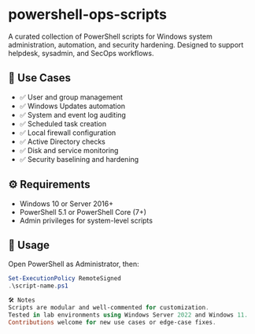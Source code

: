 # powershell-ops-scripts

A curated collection of PowerShell scripts for Windows system administration, automation, and security hardening. Designed to support helpdesk, sysadmin, and SecOps workflows.

## 🔧 Use Cases

- ✅ User and group management
- ✅ Windows Updates automation
- ✅ System and event log auditing
- ✅ Scheduled task creation
- ✅ Local firewall configuration
- ✅ Active Directory checks
- ✅ Disk and service monitoring
- ✅ Security baselining and hardening

## ⚙️ Requirements

- Windows 10 or Server 2016+
- PowerShell 5.1 or PowerShell Core (7+)
- Admin privileges for system-level scripts

## 🚀 Usage

Open PowerShell as Administrator, then:

```powershell
Set-ExecutionPolicy RemoteSigned
.\script-name.ps1

🛠️ Notes
Scripts are modular and well-commented for customization.
Tested in lab environments using Windows Server 2022 and Windows 11.
Contributions welcome for new use cases or edge-case fixes.
